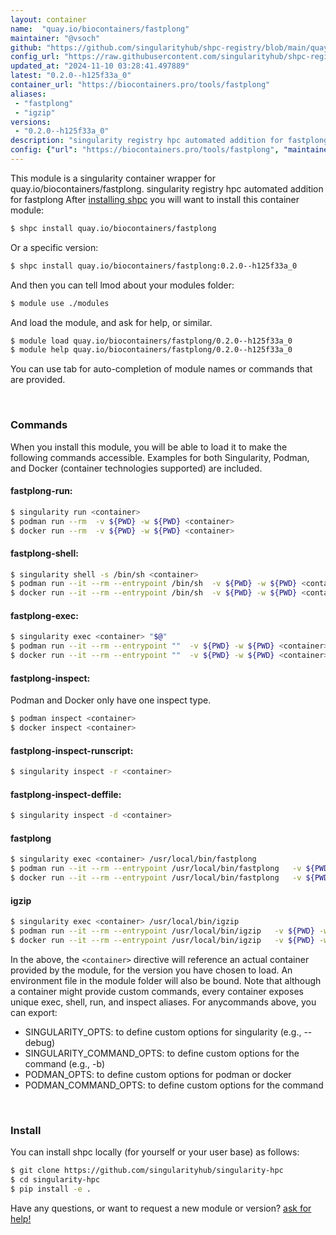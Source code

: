 ```yaml
---
layout: container
name:  "quay.io/biocontainers/fastplong"
maintainer: "@vsoch"
github: "https://github.com/singularityhub/shpc-registry/blob/main/quay.io/biocontainers/fastplong/container.yaml"
config_url: "https://raw.githubusercontent.com/singularityhub/shpc-registry/main/quay.io/biocontainers/fastplong/container.yaml"
updated_at: "2024-11-10 03:28:41.497889"
latest: "0.2.0--h125f33a_0"
container_url: "https://biocontainers.pro/tools/fastplong"
aliases:
 - "fastplong"
 - "igzip"
versions:
 - "0.2.0--h125f33a_0"
description: "singularity registry hpc automated addition for fastplong"
config: {"url": "https://biocontainers.pro/tools/fastplong", "maintainer": "@vsoch", "description": "singularity registry hpc automated addition for fastplong", "latest": {"0.2.0--h125f33a_0": "sha256:b015a7fc10675cd23f6191ef26e1d8d8cd42453a794587309ceb4785bf065485"}, "tags": {"0.2.0--h125f33a_0": "sha256:b015a7fc10675cd23f6191ef26e1d8d8cd42453a794587309ceb4785bf065485"}, "docker": "quay.io/biocontainers/fastplong", "aliases": {"fastplong": "/usr/local/bin/fastplong", "igzip": "/usr/local/bin/igzip"}}
---
```


This module is a singularity container wrapper for quay.io/biocontainers/fastplong.
singularity registry hpc automated addition for fastplong
After [installing shpc](#install) you will want to install this container module:


```bash
$ shpc install quay.io/biocontainers/fastplong
```

Or a specific version:

```bash
$ shpc install quay.io/biocontainers/fastplong:0.2.0--h125f33a_0
```

And then you can tell lmod about your modules folder:

```bash
$ module use ./modules
```

And load the module, and ask for help, or similar.

```bash
$ module load quay.io/biocontainers/fastplong/0.2.0--h125f33a_0
$ module help quay.io/biocontainers/fastplong/0.2.0--h125f33a_0
```

You can use tab for auto-completion of module names or commands that are provided.

<br>

### Commands

When you install this module, you will be able to load it to make the following commands accessible.
Examples for both Singularity, Podman, and Docker (container technologies supported) are included.

#### fastplong-run:

```bash
$ singularity run <container>
$ podman run --rm  -v ${PWD} -w ${PWD} <container>
$ docker run --rm  -v ${PWD} -w ${PWD} <container>
```

#### fastplong-shell:

```bash
$ singularity shell -s /bin/sh <container>
$ podman run --it --rm --entrypoint /bin/sh  -v ${PWD} -w ${PWD} <container>
$ docker run --it --rm --entrypoint /bin/sh  -v ${PWD} -w ${PWD} <container>
```

#### fastplong-exec:

```bash
$ singularity exec <container> "$@"
$ podman run --it --rm --entrypoint ""  -v ${PWD} -w ${PWD} <container> "$@"
$ docker run --it --rm --entrypoint ""  -v ${PWD} -w ${PWD} <container> "$@"
```

#### fastplong-inspect:

Podman and Docker only have one inspect type.

```bash
$ podman inspect <container>
$ docker inspect <container>
```

#### fastplong-inspect-runscript:

```bash
$ singularity inspect -r <container>
```

#### fastplong-inspect-deffile:

```bash
$ singularity inspect -d <container>
```


#### fastplong

```bash
$ singularity exec <container> /usr/local/bin/fastplong
$ podman run --it --rm --entrypoint /usr/local/bin/fastplong   -v ${PWD} -w ${PWD} <container> -c " $@"
$ docker run --it --rm --entrypoint /usr/local/bin/fastplong   -v ${PWD} -w ${PWD} <container> -c " $@"
```


#### igzip

```bash
$ singularity exec <container> /usr/local/bin/igzip
$ podman run --it --rm --entrypoint /usr/local/bin/igzip   -v ${PWD} -w ${PWD} <container> -c " $@"
$ docker run --it --rm --entrypoint /usr/local/bin/igzip   -v ${PWD} -w ${PWD} <container> -c " $@"
```



In the above, the `<container>` directive will reference an actual container provided
by the module, for the version you have chosen to load. An environment file in the
module folder will also be bound. Note that although a container
might provide custom commands, every container exposes unique exec, shell, run, and
inspect aliases. For anycommands above, you can export:

 - SINGULARITY_OPTS: to define custom options for singularity (e.g., --debug)
 - SINGULARITY_COMMAND_OPTS: to define custom options for the command (e.g., -b)
 - PODMAN_OPTS: to define custom options for podman or docker
 - PODMAN_COMMAND_OPTS: to define custom options for the command

<br>

### Install

You can install shpc locally (for yourself or your user base) as follows:

```bash
$ git clone https://github.com/singularityhub/singularity-hpc
$ cd singularity-hpc
$ pip install -e .
```

Have any questions, or want to request a new module or version? [ask for help!](https://github.com/singularityhub/singularity-hpc/issues)